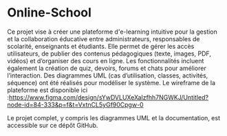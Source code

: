 # Online-School

Ce projet vise à créer une plateforme d'e-learning intuitive pour la gestion et la collaboration éducative entre administrateurs, responsables de scolarité, enseignants et étudiants.
Elle permet de gérer les accès utilisateurs, de publier des contenus pédagogiques (texte, images, PDF, vidéos) et d’organiser des cours en ligne.
Les fonctionnalités incluent également la création de quiz, devoirs, forums et chats pour améliorer l’interaction.
Des diagrammes UML (cas d’utilisation, classes, activités, séquence) ont été réalisés pour modéliser le système.
Le wireframe de la plateforme est disponible ici :https://www.figma.com/design/sYwDVLUXeXaIzfhh7NGWKJ/Untitled?node-id=84-333&p=f&t=VxtnCL5yGf90Cpgw-0

Le projet complet, y compris les diagrammes UML et la documentation, est accessible sur ce dépôt GitHub.

